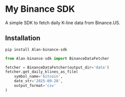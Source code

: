 # My Binance SDK

A simple SDK to fetch daily K-line data from Binance.US.

## Installation

```bash
pip install Alan-binance-sdk
```

```python
from Alan-binance-sdk import BinanceDataFetcher

fetcher = BinanceDataFetcher(output_dir='data')
fetcher.get_daily_klines_as_file(
    symbol_name='bitcoin',
    date_str='2025-09-28',
    output_format='csv'
)
```